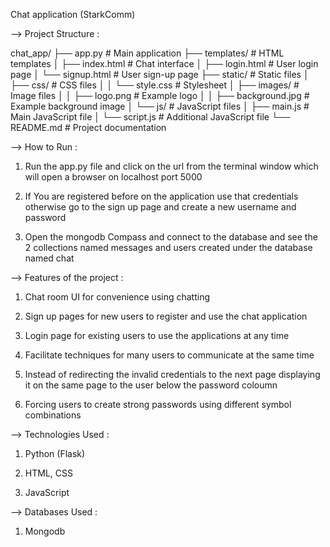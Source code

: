 Chat application (StarkComm)

--> Project Structure :

chat_app/
├── app.py                      # Main application
├── templates/                  # HTML templates
│   ├── index.html              # Chat interface
│   ├── login.html              # User login page
│   └── signup.html             # User sign-up page
├── static/                     # Static files
│   ├── css/                    # CSS files
│   │   └── style.css           # Stylesheet
│   ├── images/                 # Image files
│   │   ├── logo.png            # Example logo 
│   │   ├── background.jpg      # Example background image 
│   └── js/                     # JavaScript files
│       ├── main.js             # Main JavaScript file
│       └── script.js           # Additional JavaScript file
└── README.md                   # Project documentation



--> How to Run :

1) Run the app.py file and click on the url from the terminal window which will open a browser on localhost port 5000

2) If You are registered before on the application use that credentials otherwise go to the sign up page and create a new username and password 

3) Open the mongodb Compass and connect to the database and see the 2 collections named messages and users created under the database named chat 


--> Features of the project : 

1)  Chat room UI for convenience using chatting 

2) Sign up pages for new users to register and use the chat application 

3) Login page for existing users to use the applications at  any time 

4) Facilitate techniques for many users to communicate at the same time 

5) Instead of redirecting the invalid credentials to the next page displaying it on the same page to the user below the password coloumn 

6) Forcing users to create strong passwords using different symbol combinations 


--> Technologies Used :

1) Python (Flask)

2) HTML, CSS

3) JavaScript 


--> Databases Used :

1) Mongodb 

